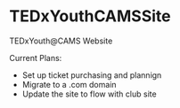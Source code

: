 # TEDxYouthCAMSSite
TEDxYouth@CAMS Website

Current Plans: 
- Set up ticket purchasing and plannign
- Migrate to a .com domain
- Update the site to flow with club site
